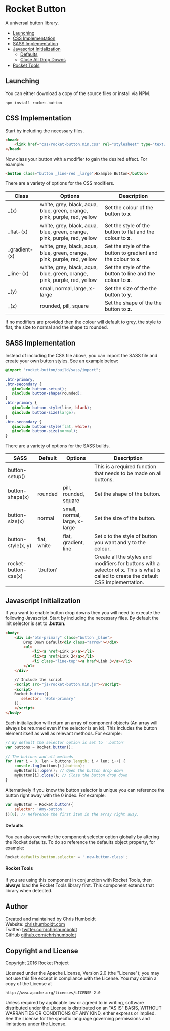 # Rocket Button
A universal button library.

* [Launching](#launching)
* [CSS Implementation](#css-implementation)
* [SASS Implementation](#sass-implementation)
* [Javascript Initialization](#javascript-initialization)
	* [Defaults](#defaults)
	* [Close All Drop Downs](#close-all-drop-downs)
* [Rocket Tools](#rocket-tools)

## Launching
You can either download a copy of the source files or install via NPM.

```
npm install rocket-button
```

## CSS Implementation
Start by including the necessary files.

```html
<head>
	<link href="css/rocket-button.min.css" rel="stylesheet" type="text/css">
</head>
```

Now class your button with a modifier to gain the desired effect. For example:

```html
<button class="button _line-red _large">Example Button</button>
```

There are a variety of options for the CSS modifiers.

| Class | Options | Description |
| ---- |  ---- | ---- |
| _(x) | white, grey, black, aqua, blue, green, orange, pink, purple, red, yellow | Set the colour of the button to **x** |
| _flat-(x) | white, grey, black, aqua, blue, green, orange, pink, purple, red, yellow | Set the style of the button to flat and the colour to **x**. |
| _gradient-(x) | white, grey, black, aqua, blue, green, orange, pink, purple, red, yellow | Set the style of the button to gradient and the colour to **x**. |
| _line-(x) | white, grey, black, aqua, blue, green, orange, pink, purple, red, yellow | Set the style of the button to line and the colour to **x**. |
| _(y) | small, normal, large, x-large | Set the size of the the button to **y**. |
| _(z) | rounded, pill, square | Set the shape of the the button to **z**. |

If no modifiers are provided then the colour will default to grey, the style to flat, the size to normal and the shape to rounded.

## SASS Implementation
Instead of including the CSS file above, you can import the SASS file and create your own button styles. See an example below:

```scss
@import "rocket-button/build/sass/import";

.btn-primary,
.btn-secondary {
   @include button-setup();
   @include button-shape(rounded);
}
.btn-primary {
   @include button-style(line, black);
   @include button-size(large);
}
.btn-secondary {
   @include button-style(flat, white);
   @include button-size(normal);
}
```

There are a variety of options for the SASS builds.

| SASS | Default | Options | Description |
| ---- | ---- | ---- | ---- |
| button-setup() | | | This is a required function that needs to be made on all buttons. |
| button-shape(x) | rounded | pill, rounded, square | Set the shape of the button. |
| button-size(x) | normal | small, normal, large, x-large | Set the size of the button. |
| button-style(x, y) | flat, white | flat, gradient, line | Set x to the style of button you want and y to the colour. |
| rocket-button-css(x) | '.button' | | Create all the styles and modifiers for buttons with a selector of **x**. This is what is called to create the default CSS implementation. |

## Javascript Initialization
If you want to enable button drop downs then you will need to execute the following Javascript. Start by including the necessary files. By default the init selector is set to **.button**.

```html
<body>
	<div id="btn-primary" class="button _blue">
		Drop Down Default<div class="arrow"></div>
		<ul>
			<li><a href>Link 1</a></li>
			<li><a href>Link 2</a></li>
			<li class="line-top"><a href>Link 3</a></li>
		</ul>
	</div>

	// Include the script
	<script src="js/rocket-button.min.js"></script>
	<script>
	Rocket.button({
	   selector: '#btn-primary'
	});
	</script>
</body>
```

Each initialization will return an array of component objects (An array will always be returned even if the selector is an id). This includes the button element itself as well as relevant methods. For example:

```javascript
// By default the selector option is set to '.button'
var buttons = Rocket.button();

// The buttons and all methods
for (var i = 0, len = buttons.length; i < len; i++) {
	console.log(buttons[i].button);
	myButton[i].open(); // Open the button drop down
	myButton[i].close(); // Close the button drop down
}
```

Alternatively if you know the button selector is unique you can reference the button right away with the 0 index. For example:

```javascript
var myButton = Rocket.button({
	selector: '#my-button'
})[0]; // Reference the first item in the array right away.
```

#### Defaults
You can also overwrite the component selector option globally by altering the Rocket defaults. To do so reference the defaults object property, for example:

```javascript
Rocket.defaults.button.selector = '.new-button-class';
```

#### Rocket Tools
If you are using this component in conjunction with Rocket Tools, then **always** load the Rocket Tools library first. This component extends that library when detected.

## Author
Created and maintained by Chris Humboldt<br>
Website: <a href="http://chrishumboldt.com/">chrishumboldt.com</a><br>
Twitter: <a href="https://twitter.com/chrishumboldt">twitter.com/chrishumboldt</a><br>
GitHub <a href="https://github.com/chrishumboldt">github.com/chrishumboldt</a><br>

## Copyright and License
Copyright 2016 Rocket Project

Licensed under the Apache License, Version 2.0 (the "License");
you may not use this file except in compliance with the License.
You may obtain a copy of the License at

    http://www.apache.org/licenses/LICENSE-2.0

Unless required by applicable law or agreed to in writing, software
distributed under the License is distributed on an "AS IS" BASIS,
WITHOUT WARRANTIES OR CONDITIONS OF ANY KIND, either express or implied.
See the License for the specific language governing permissions and
limitations under the License.
